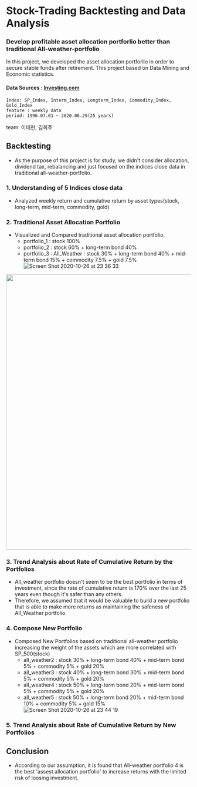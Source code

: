 # Stock-Trading Backtesting and Data Analysis

### Develop profitable asset allocation portforlio better than traditional All-weather-portfolio

In this project, we developed the asset allocation portforlio in order to secure stable funds after retirement. This project based on Data Mining and Economic statistics.

#### Data Sources : [Investing.com](https://www.investing.com/)

    Index: SP_Index, Interm_Index, Longterm_Index, Commodity_Index, Gold_Index
    feature : weekly data
    period: 1996.07.01 ~ 2020.06.29(25 years)

team: 이태헌, 김희주

## Backtesting
* As the purpose of this project is for study, we didn't consider allocation, dividend tax, rebalancing and just focused on the indices close data in traditional all-weather-portfolio.

### 1. Understanding of 5 Indices close data
- Analyzed weekly return and cumulative return by asset types(stock, long-term, mid-term, commodity, gold)

### 2. Traditional Asset Allocation Portfolio
   - Visualized and Compared traditional asset allocation portfolio.
        - portfolio_1 : stock 100%
        - portfolio_2 : stock 60% + long-term bond 40%
        - portfolio_3 : All_Weather : stock 30% + long-term bond 40% + mid-term bond 15% + commodity 7.5% + gold 7.5%
![Screen Shot 2020-10-26 at 23 36 33](https://user-images.githubusercontent.com/68367134/97185929-06dc1100-17e4-11eb-95c9-7f75cdcb5d45.png)
<img src="https://user-images.githubusercontent.com/68367134/97185929-06dc1100-17e4-11eb-95c9-7f75cdcb5d45.png" width="750">

### 3. Trend Analysis about Rate of Cumulative Return by the Portfolios
   - All_weather portfolio doesn't seem to be the best portfolio in terms of investment, since the rate of cumulative return is 170% over the last 25 years even though it's safer than any others. 
   - Therefore, we assumed that it would be valuable to build a new portfolio that is able to make more returns as maintaining the safeness of All_Weather portfolio.
    
### 4. Compose New Portfolio
   - Composed New Portfolios based on traditional all-weather portfolio increasing the weight of the assets which are more correlated with SP_500(stock) 
        - all_weather2 :  stock 30% + long-term bond 40% + mid-term bond 5% + commodity 5% + gold 20%
        - all_weather3 :  stock 40% + long-term bond 30% + mid-term bond 5% + commodity 5% + gold 20%
        - all_weather4 :  stock 50% + long-term bond 20% + mid-term bond 5% + commodity 5% + gold 20%
        - all_weather5 :  stock 50% + long-term bond 20% + mid-term bond 10% + commodity 5% + gold 15%
![Screen Shot 2020-10-26 at 23 44 19](https://user-images.githubusercontent.com/68367134/97187167-89190500-17e5-11eb-88e9-afc4ef46af18.png)

### 5. Trend Analysis about Rate of Cumulative Return by New Portfolios

## Conclusion
   - According to our assumption, it is found that All-weather portfolio 4 is the best 'assest allocation portfolio' to increase returns with the limited risk of loosing investment. 
   


